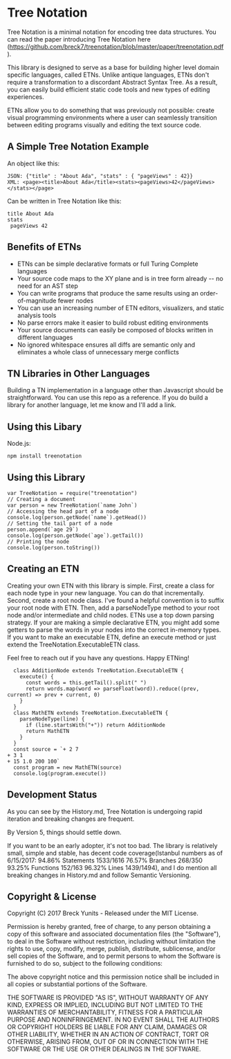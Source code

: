 Tree Notation
=============

Tree Notation is a minimal notation for encoding tree data structures. You can read the paper introducing Tree Notation here (https://github.com/breck7/treenotation/blob/master/paper/treenotation.pdf).

This library is designed to serve as a base for building higher level domain specific languages, called ETNs. Unlike antique languages, ETNs don't require a transformation to a discordant Abstract Syntax Tree. As a result, you can easily build efficient static code tools and new types of editing experiences.

ETNs allow you to do something that was previously not possible: create visual programming environments where a user can seamlessly transition between editing programs visually and editing the text source code.


A Simple Tree Notation Example
------------------------------

An object like this:

    JSON: {"title" : "About Ada", "stats" : { "pageViews" : 42}}
    XML: <page><title>About Ada</title><stats><pageViews>42</pageViews></stats></page>

Can be written in Tree Notation like this:

    title About Ada
    stats
     pageViews 42

Benefits of ETNs
----------------

- ETNs can be simple declarative formats or full Turing Complete languages
- Your source code maps to the XY plane and is in tree form already -- no need for an AST step
- You can write programs that produce the same results using an order-of-magnitude fewer nodes
- You can use an increasing number of ETN editors, visualizers, and static analysis tools
- No parse errors make it easier to build robust editing environments
- Your source documents can easily be composed of blocks written in different languages
- No ignored whitespace ensures all diffs are semantic only and eliminates a whole class of unnecessary merge conflicts

TN Libraries in Other Languages
-------------------------------

Building a TN implementation in a language other than Javascript should be straightforward. You can use this repo
as a reference. If you do build a library for another language, let me know and I'll add a link.


Using this Libary
-----------------

Node.js:

    npm install treenotation

Using this Library
------------------

    var TreeNotation = require("treenotation")
    // Creating a document
    var person = new TreeNotation(`name John`)
    // Accessing the head part of a node
    console.log(person.getNode(`name`).getHead())
    // Setting the tail part of a node
    person.append(`age 29`)
    console.log(person.getNode(`age`).getTail())
    // Printing the node
    console.log(person.toString())


Creating an ETN
---------------

Creating your own ETN with this library is simple. First, create a class for each node type in your new language. You can do that incrementally. Second, create a root node class. I've found a helpful convention is to suffix your root node with ETN. Then, add a parseNodeType method to your root node and/or intermediate and child nodes. ETNs use a top down parsing strategy. If your are making a simple declarative ETN, you might add some getters to parse the words in your nodes into the correct in-memory types. If you want to make an executable ETN, define an execute method or just extend the TreeNotation.ExecutableETN class.

Feel free to reach out if you have any questions. Happy ETNing!


      class AdditionNode extends TreeNotation.ExecutableETN {
        execute() {
          const words = this.getTail().split(" ")
          return words.map(word => parseFloat(word)).reduce((prev, current) => prev + current, 0)
        }
      }
      class MathETN extends TreeNotation.ExecutableETN {
        parseNodeType(line) {
          if (line.startsWith("+")) return AdditionNode
          return MathETN
        }
      }
      const source = `+ 2 7
    + 3 1
    + 15 1.0 200 100`
      const program = new MathETN(source)
      console.log(program.execute())


Development Status
------------------

As you can see by the History.md, Tree Notation is undergoing rapid iteration and breaking changes are frequent.

By Version 5, things should settle down.

If you want to be an early adopter, it's not too bad. The library is relatively small, simple and stable, has decent code coverage(Istanbul numbers as of 6/15/2017: 94.86% Statements 1533/1616 76.57% Branches 268/350 93.25% Functions 152/163 96.32% Lines 1439/1494), and I do mention all breaking changes in History.md and follow Semantic Versioning.


Copyright & License
-------------------

Copyright (C) 2017 Breck Yunits - Released under the MIT License.

Permission is hereby granted, free of charge, to any person obtaining a copy of this software and associated documentation files (the "Software"), to deal in the Software without restriction, including without limitation the rights to use, copy, modify, merge, publish, distribute, sublicense, and/or sell copies of the Software, and to permit persons to whom the Software is furnished to do so, subject to the following conditions:

The above copyright notice and this permission notice shall be included in all copies or substantial portions of the Software.

THE SOFTWARE IS PROVIDED "AS IS", WITHOUT WARRANTY OF ANY KIND, EXPRESS OR IMPLIED, INCLUDING BUT NOT LIMITED TO THE WARRANTIES OF MERCHANTABILITY, FITNESS FOR A PARTICULAR PURPOSE AND NONINFRINGEMENT. IN NO EVENT SHALL THE AUTHORS OR COPYRIGHT HOLDERS BE LIABLE FOR ANY CLAIM, DAMAGES OR OTHER LIABILITY, WHETHER IN AN ACTION OF CONTRACT, TORT OR OTHERWISE, ARISING FROM, OUT OF OR IN CONNECTION WITH THE SOFTWARE OR THE USE OR OTHER DEALINGS IN THE SOFTWARE.
